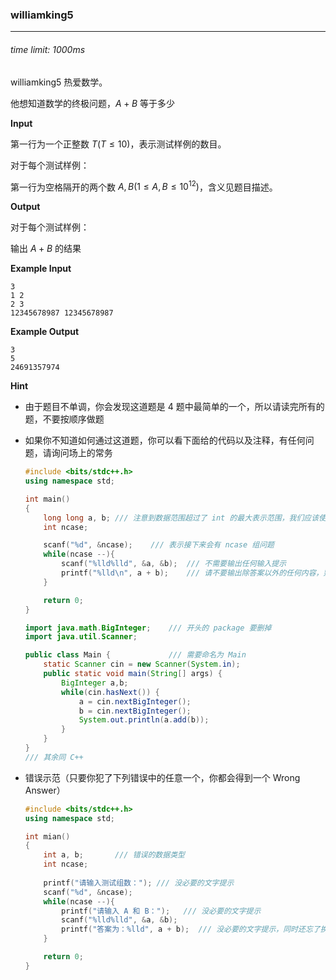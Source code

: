 ### williamking5

*****

###### time limit: 1000ms

williamking5 热爱数学。

他想知道数学的终极问题，$A + B$ 等于多少



**Input**

第一行为一个正整数 $T(T \leq 10)$，表示测试样例的数目。

对于每个测试样例：

第一行为空格隔开的两个数 $A, B(1 \leq A,B\leq 10^{12})$，含义见题目描述。



**Output**

对于每个测试样例：

输出 $A + B$ 的结果



**Example Input**

```
3
1 2
2 3
12345678987 12345678987
```



**Example Output**

```
3
5
24691357974
```



**Hint**

- 由于题目不单调，你会发现这道题是 4 题中最简单的一个，所以请读完所有的题，不要按顺序做题

- 如果你不知道如何通过这道题，你可以看下面给的代码以及注释，有任何问题，请询问场上的常务

    ```C++
    #include <bits/stdc++.h>
    using namespace std;
    
    int main()
    {
        long long a, b;	/// 注意到数据范围超过了 int 的最大表示范围，我们应该使用 long long
        int ncase;
    
        scanf("%d", &ncase); 	/// 表示接下来会有 ncase 组问题
        while(ncase --){
            scanf("%lld%lld", &a, &b);	/// 不需要输出任何输入提示
            printf("%lld\n", a + b);	/// 请不要输出除答案以外的任何内容，别忘了输出行末换行
        }
    
        return 0;
    }
    ```

    ```java
    import java.math.BigInteger;	/// 开头的 package 要删掉
    import java.util.Scanner;
    
    public class Main {				/// 需要命名为 Main
    	static Scanner cin = new Scanner(System.in); 
    	public static void main(String[] args) {
    		BigInteger a,b;
    		while(cin.hasNext()) {
    			a = cin.nextBigInteger();
    			b = cin.nextBigInteger();
    			System.out.println(a.add(b));
    		}
    	}
    }
    /// 其余同 C++ 
    ```

- 错误示范（只要你犯了下列错误中的任意一个，你都会得到一个 Wrong Answer）

    ```C++
    #include <bits/stdc++.h>
    using namespace std;
    
    int mian()
    {
        int a, b;		/// 错误的数据类型
        int ncase;
    	
        printf("请输入测试组数：");	/// 没必要的文字提示
        scanf("%d", &ncase);
        while(ncase --){
            printf("请输入 A 和 B：");	/// 没必要的文字提示
            scanf("%lld%lld", &a, &b);
            printf("答案为：%lld", a + b);	/// 没必要的文字提示，同时还忘了换行
        }
    
        return 0;
    }
    ```










